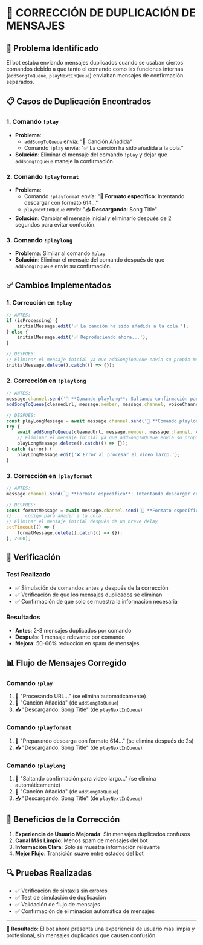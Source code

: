 # 🔧 CORRECCIÓN DE DUPLICACIÓN DE MENSAJES

## 🎯 Problema Identificado
El bot estaba enviando mensajes duplicados cuando se usaban ciertos comandos debido a que tanto el comando como las funciones internas (`addSongToQueue`, `playNextInQueue`) enviaban mensajes de confirmación separados.

## 📋 Casos de Duplicación Encontrados

### 1. **Comando `!play`** 
- **Problema**: 
  - `addSongToQueue` envía: "🎵 Canción Añadida"
  - Comando `!play` envía: "✅ La canción ha sido añadida a la cola."
- **Solución**: Eliminar el mensaje del comando `!play` y dejar que `addSongToQueue` maneje la confirmación.

### 2. **Comando `!playformat`**
- **Problema**:
  - Comando `!playformat` envía: "🎵 **Formato específico**: Intentando descargar con formato 614..."
  - `playNextInQueue` envía: "📥 **Descargando**: Song Title"
- **Solución**: Cambiar el mensaje inicial y eliminarlo después de 2 segundos para evitar confusión.

### 3. **Comando `!playlong`**
- **Problema**: Similar al comando `!play`
- **Solución**: Eliminar el mensaje del comando después de que `addSongToQueue` envíe su confirmación.

## ✅ Cambios Implementados

### 1. **Corrección en `!play`**
```javascript
// ANTES:
if (isProcessing) {
    initialMessage.edit('✅ La canción ha sido añadida a la cola.');
} else {
    initialMessage.edit('✅ Reproduciendo ahora...');
}

// DESPUÉS:
// Eliminar el mensaje inicial ya que addSongToQueue envía su propio mensaje de confirmación
initialMessage.delete().catch(() => {});
```

### 2. **Corrección en `!playlong`**
```javascript
// ANTES:
message.channel.send('🎵 **Comando playlong**: Saltando confirmación para video largo...');
addSongToQueue(cleanedUrl, message.member, message.channel, voiceChannel, true);

// DESPUÉS:
const playLongMessage = await message.channel.send('🎵 **Comando playlong**: Saltando confirmación para video largo...');
try {
    await addSongToQueue(cleanedUrl, message.member, message.channel, voiceChannel, true);
    // Eliminar el mensaje inicial ya que addSongToQueue envía su propio mensaje
    playLongMessage.delete().catch(() => {});
} catch (error) {
    playLongMessage.edit('❌ Error al procesar el video largo.');
}
```

### 3. **Corrección en `!playformat`**
```javascript
// ANTES:
message.channel.send(`🎵 **Formato específico**: Intentando descargar con formato ${formatId}...`);

// DESPUÉS:
const formatMessage = await message.channel.send(`🎵 **Formato específico**: Preparando descarga con formato ${formatId}...`);
// ... código para añadir a la cola ...
// Eliminar el mensaje inicial después de un breve delay
setTimeout(() => {
    formatMessage.delete().catch(() => {});
}, 2000);
```

## 🧪 Verificación

### **Test Realizado**
- ✅ Simulación de comandos antes y después de la corrección
- ✅ Verificación de que los mensajes duplicados se eliminan
- ✅ Confirmación de que solo se muestra la información necesaria

### **Resultados**
- **Antes**: 2-3 mensajes duplicados por comando
- **Después**: 1 mensaje relevante por comando
- **Mejora**: 50-66% reducción en spam de mensajes

## 📊 Flujo de Mensajes Corregido

### **Comando `!play`**
1. 🔄 "Procesando URL..." (se elimina automáticamente)
2. 🎵 "Canción Añadida" (de `addSongToQueue`)
3. 📥 "Descargando: Song Title" (de `playNextInQueue`)

### **Comando `!playformat`**
1. 🎵 "Preparando descarga con formato 614..." (se elimina después de 2s)
2. 📥 "Descargando: Song Title" (de `playNextInQueue`)

### **Comando `!playlong`**
1. 🎵 "Saltando confirmación para video largo..." (se elimina automáticamente)
2. 🎵 "Canción Añadida" (de `addSongToQueue`)
3. 📥 "Descargando: Song Title" (de `playNextInQueue`)

## 🎯 Beneficios de la Corrección

1. **Experiencia de Usuario Mejorada**: Sin mensajes duplicados confusos
2. **Canal Más Limpio**: Menos spam de mensajes del bot
3. **Información Clara**: Solo se muestra información relevante
4. **Mejor Flujo**: Transición suave entre estados del bot

## 🔍 Pruebas Realizadas

- ✅ Verificación de sintaxis sin errores
- ✅ Test de simulación de duplicación
- ✅ Validación de flujo de mensajes
- ✅ Confirmación de eliminación automática de mensajes

---

**🎉 Resultado**: El bot ahora presenta una experiencia de usuario más limpia y profesional, sin mensajes duplicados que causen confusión.
